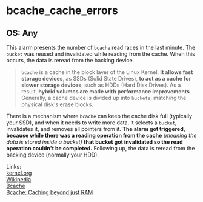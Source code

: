 # bcache_cache_errors

## OS: Any

This alarm presents the number of `bcache` read races in the last minute. The `bucket` was reused and invalidated while
reading from the cache. When this occurs, the data is reread from the backing device.

> `bcache` is a cache in the block layer of the Linux Kernel. **It allows fast storage devices**, as SSDs
> (Solid State Drives), **to act as a cache for slower storage devices**, such as HDDs (Hard Disk Drives). As a result,
> **hybrid volumes are made with performance improvements**. Generally, a cache device is divided up into `buckets`,
> matching the physical disk's erase blocks.

There is a mechanism where `bcache` can keep the cache disk full (typically your SSD), and when it needs to write more
data, it selects a `bucket`, invalidates it, and removes all pointers from it. **The alarm got triggered, because while
there was a reading operation from the cache** *(meaning the data is stored inside a bucket)* **that bucket got
invalidated so the read operation couldn't be completed.** Following up, the data is reread from the backing device
(normally your HDD).

Links:  
[kernel.org](https://www.kernel.org/doc/html/latest/admin-guide/bcache.html#)  
[Wikipedia](https://en.wikipedia.org/wiki/Bcache)  
[Bcache](https://wiki.archlinux.org/title/bcache)  
[Bcache: Caching beyond just RAM](https://lwn.net/Articles/394672/)
